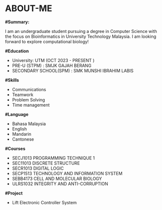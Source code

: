 # ABOUT-ME
**#Summary:**

I am an undergraduate student pursuing a degree in Computer Science with the focus on Bioinformatics in University Technology Malaysia. I am looking forward to explore computational biology!

**#Education**
- University: UTM (OCT 2023 - PRESENT )
- PRE-U (STPM) : SMJK GAJAH BERANG
- SECONDARY SCHOOL(SPM) : SMK MUNSHI IBRAHIM LABIS 

**#Skills**
- Communications
- Teamwork
- Problem Solving
- Time management

**#Language**
- Bahasa Malaysia
- English
- Mandarin
- Cantonese

**#Courses**
- SECJ1013 PROGRAMMING TECHNIQUE 1
- SEC11013 DISCRETE STRUCTURE
- SECR1013 DIGITAL LOGIC
- SECP1513 TECHNOLOGY AND INFORMATION SYSTEM
- SEBB4173 CELL AND MOLECULAR BIOLOGY
- ULRS1032 INTEGRITY AND ANTI-CORRUPTION

**#Project**
- Lift Electronic Controller System
